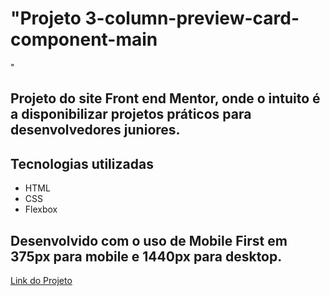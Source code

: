 # "Projeto 3-column-preview-card-component-main
"

## Projeto do site Front end Mentor, onde o intuito é a disponibilizar projetos práticos para desenvolvedores juniores.

## Tecnologias utilizadas

- HTML
- CSS
- Flexbox

## Desenvolvido com o uso de Mobile First em 375px para mobile e 1440px para desktop.

<a href="https://github.com/viniciusferraz963/3-column-preview-card-component-main">Link do Projeto</a>